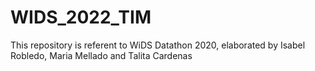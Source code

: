 # WIDS_2022_TIM
This repository is referent to WiDS Datathon 2020, elaborated by Isabel Robledo, Maria Mellado and Talita Cardenas

